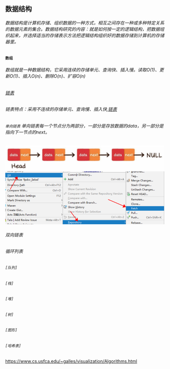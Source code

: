 ## 数据结构
###### 数据结构是计算机存储、组织数据的一种方式，相互之间存在一种或多种特定关系的数据元素的集合。数据结构研究的内容：就是如何按一定的逻辑结构，把数据组织起来，并选择适当的存储表示方法把逻辑结构组织好的数据存储到计算机的存储器里。
#### `数组`
###### 数组就是一种数据结构，它采用连续的存储单元、查询快、插入慢。读取O(1)、更新O(1)、插入O(n)、删除O(n)、扩容O(n)
###### [链表](./链表.md) 
###### 链表特点：采用不连续的存储单元、查询慢、插入快,[链表](./链表.md)
###### `单向链表` 单向链表每一个节点分为两部分，一部分是存放数据的data，另一部分是指向下一节点的next。
![image](../123.jpg)
![搜索引擎](https://github.com/xingjian-1/learning/raw/master/img/fetch.png)
###### 双向链表
###### 循环列表
###### `[队列] `
###### `[栈]` 
###### `[堆]` 
###### `[树]` 
###### `[图形]`
###### `[哈希表]`

https://www.cs.usfca.edu/~galles/visualization/Algorithms.html



